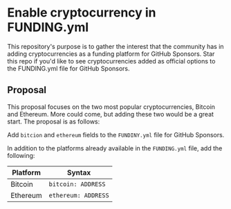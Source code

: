 # Enable cryptocurrency in FUNDING.yml

This repository's purpose is to gather the interest that the community has in adding cryptocurrencies as a funding platform for GitHub Sponsors. Star this repo if you'd like to see cryptocurrencies added as official options to the FUNDING.yml file for GitHub Sponsors.

## Proposal

This proposal focuses on the two most popular cryptocurrencies, Bitcoin and Ethereum. More could come, but adding these two would be a great start. The proposal is as follows:

Add `bitcion` and `ethereum` fields to the `FUNDINY.yml` file for GitHub Sponsors.

In addition to the platforms already available in the `FUNDING.yml` file, add the following:

| Platform | Syntax |
| --- | --- |
| Bitcoin | `bitcoin: ADDRESS` |
| Ethereum | `ethereum: ADDRESS` |
